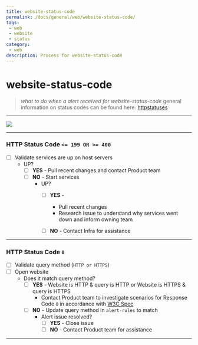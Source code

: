 ```yaml
---
title: website-status-code
permalink: /docs/general/web/website-status-code/
tags: 
 - web
 - website
 - status
category:
 - web
description: Process for website-status-code
---
```


# website-status-code  

> *what to do when a alert received for website-status-code* 
general information on status codes can be found here: [httpstatuses](https://httpstatuses.com)  

---

[![](https://mermaid.ink/img/eyJjb2RlIjoiZ3JhcGggVERcblx0Q3tTdGF0dXMgQ29kZSBSZWNlaXZlZH1cblxuICBDIC0tPnw8PTE5OSBvciA-PTQwMHwgRHtTZXJ2aWNlcyBVUD99XG5cdEMgLS0-fDB8IEZbVmFsaWRhdGUgUXVlcnkgTWV0aG9kXVxuICBGIC0tPkYxe1dlYnNpdGUgJiBRdWVyeSBTYW1lP31cbiAgRCAtLT58Tk98IEQxW1N0YXJ0IFNlcnZpY2VzXVxuXG4gIEQxIC0tPiBEMntSZXNvbHZlZD99XG4gIEQyIC0tPnxZRVN8IEQzW1Jlc2VhcmNoIElzc3VlXVxuICBEMiAtLT58Tk98IEQ0W0NvbnRhY3QgSW5mcmEgZm9yIGFzc2lzdGFuY2VdXG4gIEQgLS0-fFlFU3wgRDVbQ29udGFjdCBQcm9kdWN0IHRlYW0gZm9yIGFzc2lzdGFuY2VdXG4gIFxuICBGMSAtLT58Tk98IEYyW0ZpeCBxdWVyeV1cbiAgRjEgLS0-fFlFU3wgRjNbQ29udGFjdCBQcm9kdWN0IHRlYW1dXG4iLCJtZXJtYWlkIjp7InRoZW1lIjoibmV1dHJhbCJ9LCJ1cGRhdGVFZGl0b3IiOmZhbHNlfQ)](https://mermaid-js.github.io/mermaid-live-editor/#/edit/eyJjb2RlIjoiZ3JhcGggVERcblx0Q3tTdGF0dXMgQ29kZSBSZWNlaXZlZH1cblxuICBDIC0tPnw8PTE5OSBvciA-PTQwMHwgRHtTZXJ2aWNlcyBVUD99XG5cdEMgLS0-fDB8IEZbVmFsaWRhdGUgUXVlcnkgTWV0aG9kXVxuICBGIC0tPkYxe1dlYnNpdGUgJiBRdWVyeSBTYW1lP31cbiAgRCAtLT58Tk98IEQxW1N0YXJ0IFNlcnZpY2VzXVxuXG4gIEQxIC0tPiBEMntSZXNvbHZlZD99XG4gIEQyIC0tPnxZRVN8IEQzW1Jlc2VhcmNoIElzc3VlXVxuICBEMiAtLT58Tk98IEQ0W0NvbnRhY3QgSW5mcmEgZm9yIGFzc2lzdGFuY2VdXG4gIEQgLS0-fFlFU3wgRDVbQ29udGFjdCBQcm9kdWN0IHRlYW0gZm9yIGFzc2lzdGFuY2VdXG4gIFxuICBGMSAtLT58Tk98IEYyW0ZpeCBxdWVyeV1cbiAgRjEgLS0-fFlFU3wgRjNbQ29udGFjdCBQcm9kdWN0IHRlYW1dXG4iLCJtZXJtYWlkIjp7InRoZW1lIjoibmV1dHJhbCJ9LCJ1cGRhdGVFZGl0b3IiOmZhbHNlfQ)  

---

### HTTP Status Code `<= 199 OR >= 400`

- [ ] Validate services are up on host servers    
  * UP?
    - [ ] **YES** - Pull recent changes and contact Product team  
    - [ ] **NO** - Start services
      * UP?
        - [ ] **YES** - 
          * Pull recent changes  
          * Research issue to understand why services went down and inform owning team  
        - [ ] **NO** - Contact Infra for assistance  


---

### HTTP Status Code `0`

- [ ] Validate query method (`HTTP or HTTPS`)  
- [ ] Open website  
  * Does it match query method?
    - [ ] **YES** - Website is HTTP & query is HTTP or Website is HTTPS & query is HTTPS  
      * Contact Product team to investigate scenarios for Response Code `0` in accordance with [W3C Spec](https://fetch.spec.whatwg.org/#concept-network-error)  
    - [ ] **NO** - Update query method in `alert-rules` to match  
      * Alert issue resolved?
        - [ ] **YES** - Close issue   
        - [ ] **NO** - Contact Product team for assistance  

---
